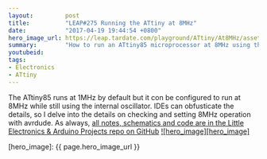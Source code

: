 ```yaml
---
layout:         post
title:          "LEAP#275 Running the ATtiny at 8MHz"
date:           "2017-04-19 19:44:54 +0800"
hero_image_url: https://leap.tardate.com/playground/ATtiny/At8MHz/assets/At8MHz_build.jpg
summary:        "How to run an ATtiny85 microprocessor at 8MHz using the internal clock"
youtubeid:
tags:
- Electronics
- ATtiny
---
```


The ATtiny85 runs at 1MHz by default but it con be configured to run at 8MHz while still using the internal oscillator.
IDEs can obfusticate the details, so I delve into the details on checking and setting 8MHz operation with avrdude.
As always, [all notes, schematics and code are in the Little Electronics & Arduino Projects repo on GitHub][project]
[![hero_image][hero_image]][project]

[leap]: https://leap.tardate.com
[project]: https://github.com/tardate/LittleArduinoProjects/tree/master/playground/ATtiny/At8MHz
[hero_image]: {{ page.hero_image_url }}

